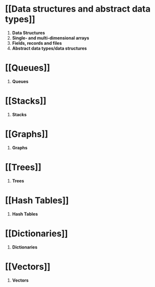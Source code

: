 # [[Data structures and abstract data types]]
1. **Data Structures**
2. **Single- and multi-dimensional arrays**
3. **Fields, records and files**
4. **Abstract data types/data structures**
# [[Queues]]
1. **Queues**
# [[Stacks]]
1. **Stacks**
# [[Graphs]]
1. **Graphs**
# [[Trees]]
1. **Trees**
# [[Hash Tables]]
1. **Hash Tables**
# [[Dictionaries]]
1. **Dictionaries**
# [[Vectors]]
1. **Vectors**